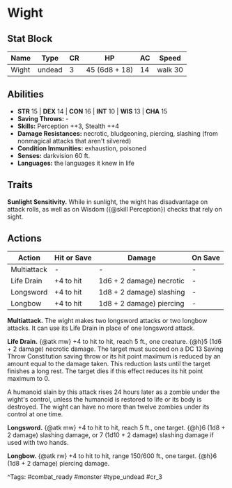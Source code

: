 # Wight

## Stat Block

| Name | Type | CR | HP | AC | Speed |
|------|------|----|----|----|-------|
| Wight | undead | 3 | 45 (6d8 + 18) | 14 | walk 30 |

## Abilities

- **STR** 15 | **DEX** 14 | **CON** 16 | **INT** 10 | **WIS** 13 | **CHA** 15
- **Saving Throws:** -  
- **Skills:** Perception ++3, Stealth ++4  
- **Damage Resistances:** necrotic, bludgeoning, piercing, slashing (from nonmagical attacks that aren't silvered)  
- **Condition Immunities:** exhaustion, poisoned  
- **Senses:** darkvision 60 ft.  
- **Languages:** the languages it knew in life

## Traits

**Sunlight Sensitivity.** While in sunlight, the wight has disadvantage on attack rolls, as well as on Wisdom ({@skill Perception}) checks that rely on sight.


## Actions

| Action | Hit or Save | Damage | On Save |
|--------|--------------|--------|----------|
| Multiattack | - | - | - |
| Life Drain | +4 to hit | 1d6 + 2 damage) necrotic | - |
| Longsword | +4 to hit | 1d8 + 2 damage) slashing | - |
| Longbow | +4 to hit | 1d8 + 2 damage) piercing | - |

**Multiattack.** The wight makes two longsword attacks or two longbow attacks. It can use its Life Drain in place of one longsword attack.

**Life Drain.** {@atk mw} +4 to hit to hit, reach 5 ft., one creature. {@h}5 (1d6 + 2 damage) necrotic damage. The target must succeed on a DC 13 Saving Throw Constitution saving throw or its hit point maximum is reduced by an amount equal to the damage taken. This reduction lasts until the target finishes a long rest. The target dies if this effect reduces its hit point maximum to 0.

A humanoid slain by this attack rises 24 hours later as a zombie under the wight's control, unless the humanoid is restored to life or its body is destroyed. The wight can have no more than twelve zombies under its control at one time.

**Longsword.** {@atk mw} +4 to hit to hit, reach 5 ft., one target. {@h}6 (1d8 + 2 damage) slashing damage, or 7 (1d10 + 2 damage) slashing damage if used with two hands.

**Longbow.** {@atk rw} +4 to hit to hit, range 150/600 ft., one target. {@h}6 (1d8 + 2 damage) piercing damage.


^Tags: #combat_ready #monster #type_undead #cr_3